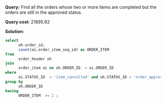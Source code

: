 **Query:** Find all the orders whose two or more items are completed but the orders are still in the approved status.

**Query cost**: 21895.92

**Solution:**
```sql
select 
      oh.order_id,
      count(oi.order_item_seq_id) as ORDER_ITEM
from 
      order_header oh 
join
      order_item oi on oh.ORDER_ID  = oi.ORDER_ID
where 
      oi.STATUS_ID  = 'item_cancelled' and oh.STATUS_ID = 'order_approved'
group by 
      oh.ORDER_ID
having 
      ORDER_ITEM  >= 2 ;
      
